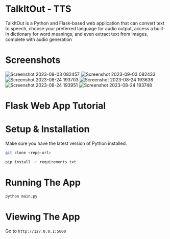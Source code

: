 # TalkItOut - TTS

TalkItOut is a Python and Flask-based web application that can convert text to speech, choose your preferred language for audio output, access a built-in dictionary for word meanings, and even extract text from images, complete with audio generation

# Screenshots

![Screenshot 2023-09-03 082457](https://github.com/ahsplore/TalkitOut-TTS-web-application-python/assets/142819550/3f0cab70-91ca-4285-aa17-bd81379720ac)
![Screenshot 2023-09-03 082433](https://github.com/ahsplore/TalkitOut-TTS-web-application-python/assets/142819550/08d37a7a-ccc2-4f40-a440-ed8268ba4c6e)
![Screenshot 2023-08-24 193703](https://github.com/ahsplore/TalkitOut-TTS-web-application-python/assets/142819550/0c1f122f-b1f1-44e1-8dac-486558bd2029)
![Screenshot 2023-08-24 193638](https://github.com/ahsplore/TalkitOut-TTS-web-application-python/assets/142819550/a7eab112-e4f3-42f7-83cc-88f0dc40f21a)
![Screenshot 2023-08-24 193951](https://github.com/ahsplore/TalkitOut-TTS-web-application-python/assets/142819550/bcdff025-2400-4687-bad1-04f8d46a78fe)
![Screenshot 2023-08-24 193748](https://github.com/ahsplore/TalkitOut-TTS-web-application-python/assets/142819550/5d67cd53-5ed4-4bd6-8b7c-e6ff2bb2be57)


# Flask Web App Tutorial

# Setup & Installation

Make sure you have the latest version of Python installed.

```bash
git clone <repo-url>
```

```bash
pip install -r requirements.txt
```

# Running The App

```bash
python main.py
```

# Viewing The App

Go to `http://127.0.0.1:5000`
